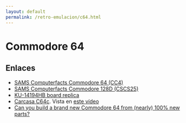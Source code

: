 ```yaml
---
layout: default
permalink: /retro-emulacion/c64.html
---
```


# Commodore 64

## Enlaces

* [SAMS Computerfacts Commodore 64 (CC4)](https://archive.org/details/SAMS_Computerfacts_CC4_64)
* [SAMS Computerfacts Commodore 128D (CSCS25)](https://archive.org/details/commodore-128-d-sams-computer-fact)
* [KU-14194HB board replica](https://github.com/bwack/KU-14194HB-RevB-KiCad)
* [Carcasa C64c](https://icomp.de/shop-icomp/en/shop/product/c64c-case.html). Vista en [este vídeo](https://youtu.be/X5q25JlkuAc?t=1978)
* [Can you build a brand new Commodore 64 from (nearly) 100% new parts?](https://www.youtube.com/watch?v=2TSffXvmx3M)
